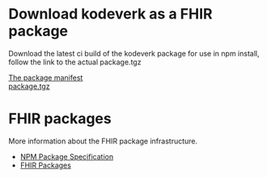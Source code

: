 
# Download kodeverk as a FHIR package

Download the latest ci build of the kodeverk package for use in npm install, follow the link to the actual package.tgz

[The package manifest](package.manifest.json)  
[package.tgz](package.tgz)

# FHIR packages

More information about the FHIR package infrastructure.  
* [NPM Package Specification](https://confluence.hl7.org/display/FHIR/NPM+Package+Specification)  
* [FHIR Packages](https://registry.fhir.org/learn)  
